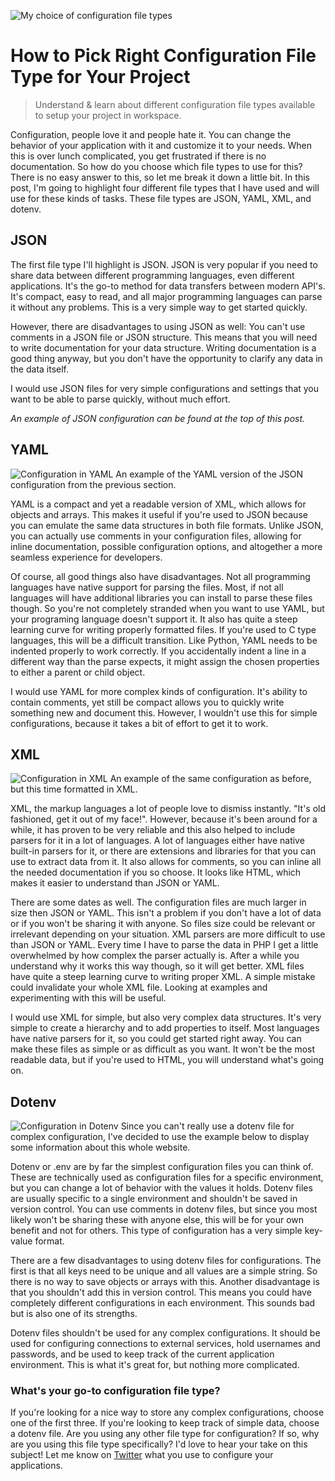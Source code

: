 ![My choice of configuration file types](/images/articles/post-in-json.png)

# How to Pick Right Configuration File Type for Your Project
> Understand & learn about different configuration file types available to setup your project in workspace.

Configuration, people love it and people hate it. You can change the behavior of your application with it and 
customize it to your needs. When this is over lunch complicated, you get frustrated if there is no documentation. 
So how do you choose which file types to use for this? There is no easy answer to this, 
so let me break it down a little bit. In this post, I'm going to highlight four different file types that I have used 
and will use for these kinds of tasks. These file types are JSON, YAML, XML, and dotenv. 

## JSON
The first file type I'll highlight is JSON. JSON is very popular if you need to share data between different 
programming languages, even different applications. It's the go-to method for data transfers between modern API's. 
It's compact, easy to read, and all major programming languages can parse it without any problems. 
This is a very simple way to get started quickly. 

However, there are disadvantages to using JSON as well: You can't use comments in a JSON file or JSON structure. 
This means that you will need to write documentation for your data structure. Writing documentation is a good thing 
anyway, but you don't have the opportunity to clarify any data in the data itself.

I would use JSON files for very simple configurations and settings that you want to be able to parse quickly, 
without much effort. 

*An example of JSON configuration can be found at the top of this post.*

## YAML

![Configuration in YAML](/images/articles/my-choice-of-configuraton-file-types/post-in-yaml.png)
<span class="caption">An example of the YAML version of the JSON configuration from the previous section.</span>

YAML is a compact and yet a readable version of XML, which allows for objects and arrays. 
This makes it useful if you're used to JSON because you can emulate the same data structures in both file formats. 
Unlike JSON, you can actually use comments in your configuration files, allowing for inline documentation, 
possible configuration options, and altogether a more seamless experience for developers.

Of course, all good things also have disadvantages. Not all programming languages have native support for parsing 
the files. Most, if not all languages will have additional libraries you can install to parse these files though. 
So you're not completely stranded when you want to use YAML, but your programing language doesn't support it. 
It also has quite a steep learning curve for writing properly formatted files. If you're used to C type languages, 
this will be a difficult transition. Like Python, YAML needs to be indented properly to work correctly. 
If you accidentally indent a line in a different way than the parse expects, it might assign the chosen properties 
to either a parent or child object. 

I would use YAML for more complex kinds of configuration. It's ability to contain comments, yet still be compact 
allows you to quickly write something new and document this. However, I wouldn't use this for simple configurations, 
because it takes a bit of effort to get it to work.

## XML

![Configuration in XML](/images/articles/my-choice-of-configuraton-file-types/post-in-xml.png)
<span class="caption">An example of the same configuration as before, but this time formatted in XML.</span>

XML, the markup languages a lot of people love to dismiss instantly. "It's old fashioned, get it out of my face!". 
However, because it's been around for a while, it has proven to be very reliable and this also helped to include 
parsers for it in a lot of languages. A lot of languages either have native built-in parsers for it, 
or there are extensions and libraries for that you can use to extract data from it. It also allows for comments, 
so you can inline all the needed documentation if you so choose. It looks like HTML, 
which makes it easier to understand than JSON or YAML. 

There are some dates as well. The configuration files are much larger in size then JSON or YAML. 
This isn't a problem if you don't have a lot of data or if you won't be sharing it with anyone. 
So files size could be relevant or irrelevant depending on your situation. XML parsers are more difficult to use 
than JSON or YAML. Every time I have to parse the data in PHP I get a little overwhelmed by how complex the parser 
actually is. After a while you understand why it works this way though, so it will get better. 
XML files have quite a steep learning curve to writing proper XML. A simple mistake could invalidate your whole XML 
file. Looking at examples and experimenting with this will be useful.

I would use XML for simple, but also very complex data structures. 
It's very simple to create a hierarchy and to add properties to itself. Most languages have native parsers for it, 
so you could get started right away. You can make these files as simple or as difficult as you want. 
It won't be the most readable data, but if you're used to HTML, you will understand what's going on.

## Dotenv

![Configuration in Dotenv](/images/articles/my-choice-of-configuraton-file-types/post-in-dotenv.png)
<span class="caption">Since you can't really use a dotenv file for complex configuration, 
I've decided to use the example below to display some information about this whole website.</span>

Dotenv or .env are by far the simplest configuration files you can think of. 
These are technically used as configuration files for a specific environment, 
but you can change a lot of behavior with the values it holds. Dotenv files are usually specific to a 
single environment and shouldn't be saved in version control. You can use comments in dotenv files, 
but since you most likely won't be sharing these with anyone else, this will be for your own benefit 
and not for others. This type of configuration has a very simple key-value format.

There are a few disadvantages to using dotenv files for configurations. The first is that all keys need to 
be unique and all values are a simple string. So there is no way to save objects or arrays with this. 
Another disadvantage is that you shouldn't add this in version control. 
This means you could have completely different configurations in each environment. 
This sounds bad but is also one of its strengths.  

Dotenv files shouldn't be used for any complex configurations. It should be used for configuring connections to 
external services, hold usernames and passwords, and be used to keep track of the current application environment. 
This is what it's great for, but nothing more complicated.

### What's your go-to configuration file type?

If you're looking for a nice way to store any complex configurations, choose one of the first three. 
If you're looking to keep track of simple data, choose a dotenv file. 
Are you using any other file type for configuration? If so, why are you using this file type specifically? 
I'd love to hear your take on this subject! Let me know on [Twitter](https://twitter.com/RJElsinga) 
what you use to configure your applications.

